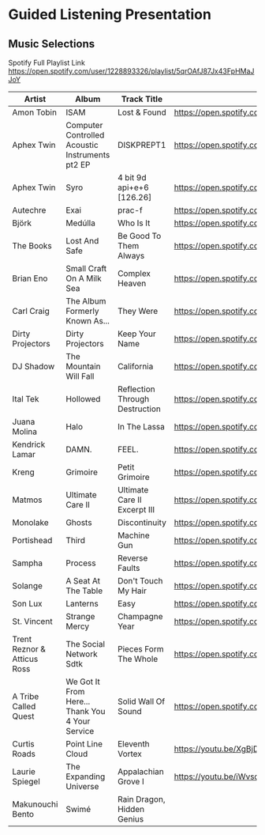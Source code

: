 # Guided Listening Presentation
## Music Selections

Spotify Full Playlist Link <https://open.spotify.com/user/1228893326/playlist/5qrOAfJ87Jx43FpHMaJJoY>

| Artist      | Album           | Track Title   | Link |
| ---         | ---             | ---           | --- |
| Amon Tobin  | ISAM | Lost & Found | <https://open.spotify.com/track/1crZjm3JxiLcDGv1ecWjaS> |
| Aphex Twin | Computer Controlled Acoustic Instruments pt2 EP | DISKPREPT1 | <https://open.spotify.com/track/1HrFCfD6GjKWjtLaN7NFFR> |
| Aphex Twin | Syro | 4 bit 9d api+e+6 [126.26] | <https://open.spotify.com/track/3NK7KFnTh3rKCgUvsKIDfi> |
| Autechre | Exai | prac-f | <https://open.spotify.com/track/59qW6i10bp4uRrMxXKq7JZ> |
| Björk | Medúlla | Who Is It | <https://open.spotify.com/track/1slmImGr63SFOlmHKe1yM2> |
| The Books | Lost And Safe | Be Good To Them Always | <https://open.spotify.com/track/2cGXX3rysIHk7zCH0Fp4gZ> |
| Brian Eno | Small Craft On A Milk Sea | Complex Heaven | <https://open.spotify.com/track/5EhvDAos2Ppf82XN5EV60u> |
| Carl Craig | The Album Formerly Known As... | They Were | <https://open.spotify.com/track/7j9rqaxjrqlNc0pqs3ypwG> |
| Dirty Projectors | Dirty Projectors | Keep Your Name | <https://open.spotify.com/track/41IcdEHjwDp65pVjOxODCf> |
| DJ Shadow | The Mountain Will Fall | California | <https://open.spotify.com/track/1aqRufCFCq6q8k3oOnzBnY> |
| Ital Tek | Hollowed | Reflection Through Destruction | <https://open.spotify.com/track/5DpO6qWqbl4Rr2Z2DdAbdH> |
| Juana Molina | Halo | In The Lassa | <https://open.spotify.com/track/3wLRfDOMa6rArcdZGp05f8> |
| Kendrick Lamar | DAMN. | FEEL. | <https://open.spotify.com/track/2LTlO3NuNVN70lp2ZbVswF> |
| Kreng | Grimoire | Petit Grimoire | <https://open.spotify.com/track/7hiDpO6havEjvFqape3cmT> |
| Matmos | Ultimate Care II | Ultimate Care II Excerpt III | <https://open.spotify.com/track/0VxFtYxh0DvFuqfRPKQRg0> |
| Monolake | Ghosts | Discontinuity | <https://open.spotify.com/track/2ItX8hUD1OIEFhIyTJO9Yq> |
| Portishead | Third | Machine Gun | <https://open.spotify.com/track/4gxG38GmhagF2T6eaTdUR6> |
| Sampha | Process | Reverse Faults | <https://open.spotify.com/track/5IRLnB7JqTMcIlMtE0Rcuv> |
| Solange | A Seat At The Table | Don't Touch My Hair | <https://open.spotify.com/track/2TyCAfhwu5tRqFW8VnGMIL> |
| Son Lux | Lanterns | Easy | <https://open.spotify.com/track/6J6FXmYrMxg93mBxkugUlI> |
| St. Vincent | Strange Mercy | Champagne Year | <https://open.spotify.com/track/3V0VfPCipaFZkGLy1d0xdq> |
| Trent Reznor & Atticus Ross | The Social Network Sdtk | Pieces Form The Whole | <https://open.spotify.com/track/3PK7tZzJxuoJYoik7j3p1H> |
| A Tribe Called Quest | We Got It From Here... Thank You 4 Your Service | Solid Wall Of Sound | <https://open.spotify.com/track/5OzOQRssjhxaBj0xd78Z2w> |
| Curtis Roads | Point Line Cloud | Eleventh Vortex | <https://youtu.be/XgBjD6_SbOU> |
| Laurie Spiegel | The Expanding Universe | Appalachian Grove I | <https://youtu.be/iWvsdZuZXl8> |
| Makunouchi Bento | Swimé | Rain Dragon, Hidden Genius |

